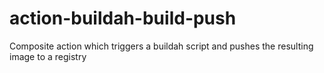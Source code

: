 # action-buildah-build-push
Composite action which triggers a buildah script and pushes the resulting image to a registry
